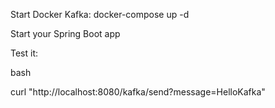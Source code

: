 Start Docker Kafka: docker-compose up -d

Start your Spring Boot app

Test it:

bash

curl "http://localhost:8080/kafka/send?message=HelloKafka"